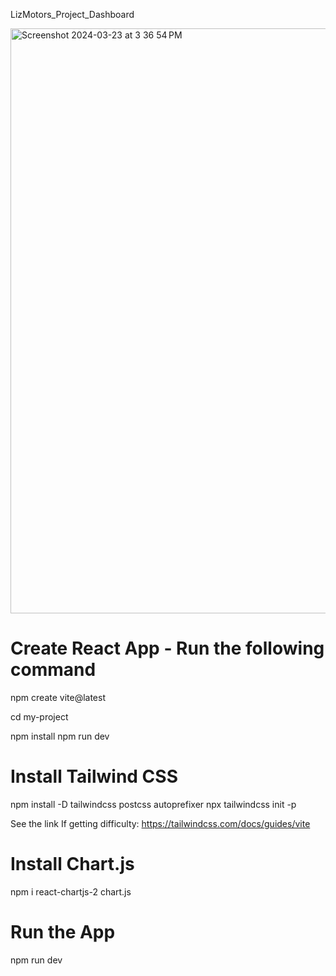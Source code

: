 LizMotors_Project_Dashboard

<img width="936" alt="Screenshot 2024-03-23 at 3 36 54 PM" src="https://github.com/Hs918131/Lizmotors_Project/assets/91822610/dd5a4f72-e364-440a-8ce1-256cb88f7dc2">


# Create React App - Run the following command

npm create vite@latest

cd my-project

npm install
npm run dev

# Install Tailwind CSS

npm install -D tailwindcss postcss autoprefixer
npx tailwindcss init -p

See the link If getting difficulty: https://tailwindcss.com/docs/guides/vite

# Install Chart.js

npm i react-chartjs-2 chart.js

# Run the App

npm run dev

